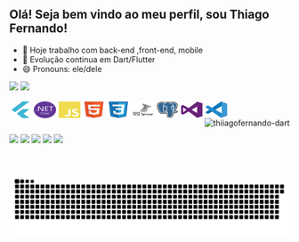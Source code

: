 ## Olá! Seja bem vindo ao meu perfil, sou Thiago Fernando!

- 🔭 Hoje trabalho com back-end ,front-end, mobile
- 🌱 Evolução continua em Dart/Flutter
- 😄 Pronouns: ele/dele

<div>
  <a href="https://github.com/thiiagofernando"></a>
  <img height="180em" src="https://github-readme-stats.vercel.app/api?username=thiiagofernando&show_icons=true&theme=dark&include_all_commits=true&count_private=true"/>
  <img height="180em" src="https://github-readme-stats.vercel.app/api/top-langs/?username=thiiagofernando&layout=compact&langs_count=7&theme=dark"/>
</div>
<div style="display: inline_block"><br>
  <img align="center" alt="thiiagofernando-Flutter" height="30" width="40" src="https://github.com/devicons/devicon/blob/master/icons/flutter/flutter-plain.svg">
  <img align="center" alt="thiiagofernando-Csharp" height="30" width="40" src="https://raw.githubusercontent.com/devicons/devicon/master/icons/dotnetcore/dotnetcore-original.svg">
  <img align="center" alt="thiiagofernando-Js" height="30" width="40" src="https://raw.githubusercontent.com/devicons/devicon/master/icons/javascript/javascript-plain.svg">
  <img align="center" alt="thiiagofernando-HTML" height="30" width="40" src="https://raw.githubusercontent.com/devicons/devicon/master/icons/html5/html5-original.svg">
  <img align="center" alt="thiiagofernando-CSS" height="30" width="40" src="https://raw.githubusercontent.com/devicons/devicon/master/icons/css3/css3-original.svg">
  <img align="center" alt="thiiagofernando-CSS" height="30" width="40" src="https://raw.githubusercontent.com/devicons/devicon/master/icons/microsoftsqlserver/microsoftsqlserver-plain-wordmark.svg">
  <img align="center" alt="thiiagofernando-CSS" height="30" width="40" src="https://raw.githubusercontent.com/devicons/devicon/master/icons/postgresql/postgresql-original.svg">
  <img align="center" alt="thiiagofernando-CSS" height="30" width="40" src="https://raw.githubusercontent.com/devicons/devicon/master/icons/visualstudio/visualstudio-plain.svg">
  <img align="center" alt="thiiagofernando-CSS" height="30" width="40" src="https://raw.githubusercontent.com/devicons/devicon/master/icons/vscode/vscode-original.svg">
  <img align="right" alt="thiiagofernando-dart" height="100" src="https://media.giphy.com/media/GIIC4jmmUlXZS/giphy.gif">
</div>

##

<div>
  <a href="https://www.youtube.com/c/ThiagoFernando1" target="_blank"><img src="https://img.shields.io/badge/YouTube-FF0000?style=for-the-badge&logo=youtube&logoColor=white" target="_blank"></a>
  <a href="https://www.instagram.com/thiiagofernando" target="_blank"><img src="https://img.shields.io/badge/-Instagram-%23E4405F?style=for-the-badge&logo=instagram&logoColor=white" target="_blank"></a>
 <a href="https://discord.com/channels/thiiagofernando#2012" target="_blank"><img src="https://img.shields.io/badge/Discord-7289DA?style=for-the-badge&logo=discord&logoColor=white" target="_blank"></a> 
  <a href = "mailto:thiiago.fernandop@gmail.com"><img src="https://img.shields.io/badge/-Gmail-%23333?style=for-the-badge&logo=gmail&logoColor=white" target="_blank"></a>
  <a href="https://www.linkedin.com/in/thiiagofernando" target="_blank"><img src="https://img.shields.io/badge/-LinkedIn-%230077B5?style=for-the-badge&logo=linkedin&logoColor=white" target="_blank"></a>
  
  ![Snake animation](https://github.com/thiiagofernando/thiiagofernando/blob/main/github-contribution-grid-snake.svg)
  
</div>
